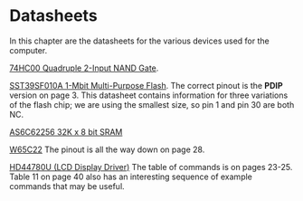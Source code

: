 # Datasheets

In this chapter are the datasheets for the various devices used for the computer.

[74HC00 Quadruple 2-Input NAND Gate](https://www.ti.com/lit/ds/symlink/sn74hc00.pdf).

[SST39SF010A 1-Mbit Multi-Purpose Flash](https://ww1.microchip.com/downloads/aemDocuments/documents/MPD/ProductDocuments/DataSheets/SST39SF010A-SST39SF020A-SST39SF040-Data-Sheet-DS20005022.pdf).
The correct pinout is the **PDIP** version on page 3.
This datasheet contains information for three variations of the flash chip;
we are using the smallest size, so pin 1 and pin 30 are both NC.

[AS6C62256 32K x 8 bit SRAM](https://www.mouser.com/datasheet/2/12/AS6C62256_23_March_2016_rev1_2-1288423.pdf)

[W65C22](https://eater.net/datasheets/w65c22.pdf)
The pinout is all the way down on page 28.

[HD44780U (LCD Display Driver)](https://cdn.sparkfun.com/assets/9/5/f/7/b/HD44780.pdf)
The table of commands is on pages 23-25.
Table 11 on page 40 also has an interesting sequence of example commands that may be useful.